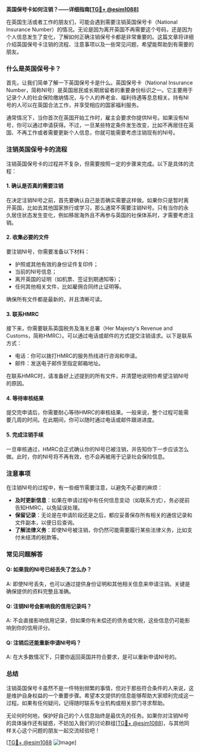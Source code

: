 **英国保号卡如何注销？——详细指南[[TG💪+ @esim1088](https://t.me/s/esim1088)]**

在英国生活或者工作的朋友们，可能会遇到需要注销英国保号卡（National Insurance Number）的情况。无论是因为离开英国不再需要这个号码，还是因为个人信息发生了变化，了解如何正确注销保号卡都是非常重要的。这篇文章将详细介绍英国保号卡注销的流程、注意事项以及一些常见问题，希望能帮助到有需要的朋友。

### 什么是英国保号卡？

首先，让我们简单了解一下英国保号卡是什么。英国保号卡（National Insurance Number，简称NI号）是英国居民或长期居留者的重要身份标识之一。它主要用于记录个人的社会保险缴纳情况，与个人的养老金、福利待遇等息息相关。持有NI号的人可以在英国合法工作，并享受相应的国家福利服务。

通常情况下，当你首次在英国开始工作时，雇主会要求你提供NI号。如果没有NI号，你可以通过申请获得。不过，一旦某些特定条件发生改变，比如不再居住在英国、不再工作或者需要更新个人信息，你就可能需要考虑注销现有的NI号。

### 注销英国保号卡的流程

注销英国保号卡的过程并不复杂，但需要按照一定的步骤来完成。以下是具体的流程：

#### 1. 确认是否真的需要注销

在决定注销NI号之前，首先要确认自己是否确实需要这样做。如果你只是暂时离开英国，比如去其他国家旅行或学习，那么通常不需要注销NI号。只有当你的永久居住状态发生变化，例如移居海外且不再参与英国的社保体系时，才需要考虑注销。

#### 2. 收集必要的文件

要注销NI号，你需要准备以下材料：
- 护照或其他有效的身份证件复印件；
- 当前的NI号信息；
- 离开英国的证明（如机票、签证到期通知等）；
- 任何其他相关文件，比如雇佣合同终止证明等。

确保所有文件都是最新的，并且清晰可读。

#### 3. 联系HMRC

接下来，你需要联系英国税务及海关总署（Her Majesty's Revenue and Customs，简称HMRC）。可以通过电话或邮件的方式提交注销请求。以下是联系方式：
- 电话：你可以拨打HMRC的服务热线进行咨询和申请。
- 邮件：发送电子邮件至指定邮箱地址。

在联系HMRC时，请准备好上述提到的所有文件，并清楚地说明你希望注销NI号的原因。

#### 4. 等待审核结果

提交完申请后，你需要耐心等待HMRC的审核结果。一般来说，整个过程可能需要几周的时间。在此期间，你可以随时通过电话或邮件跟进进度。

#### 5. 完成注销手续

一旦审核通过，HMRC会正式确认你的NI号已被注销，并告知你下一步应该怎么做。此时，你的NI号将不再有效，也不会再被用于记录社会保险信息。

### 注意事项

在注销NI号的过程中，有一些细节需要注意，以避免不必要的麻烦：

- **及时更新信息**：如果在申请过程中有任何信息变动（如联系方式），务必提前告知HMRC，以免延误处理。
- **保留记录**：无论是在申请阶段还是之后，都应妥善保存所有相关的通信记录和文件副本，以便日后查询。
- **了解法律义务**：即使NI号被注销，你仍然可能需要履行某些法律义务，比如支付未结清的税款等。

### 常见问题解答

#### Q: 如果我的NI号已经丢失了怎么办？
A: 即使NI号丢失，也可以通过提供身份证明和其他相关信息来申请注销。关键是确保提供的资料完整且准确。

#### Q: 注销NI号会影响我的信用记录吗？
A: 不会直接影响信用记录，但如果你有未偿还的债务或欠税，这些信息仍可能影响到你的信用评分。

#### Q: 注销后还能重新申请NI号吗？
A: 在大多数情况下，只要你返回英国并符合要求，是可以重新申请NI号的。

### 总结

注销英国保号卡虽然不是一件特别频繁的事情，但对于那些符合条件的人来说，这是维护自身权益的一个重要步骤。希望本文提供的信息能够帮助大家顺利完成这一过程。如果有任何疑问，记得随时联系专业机构或相关部门寻求帮助。

无论何时何地，保护好自己的个人信息始终是最优先的任务。如果你对注销NI号的具体操作还有疑惑，不妨加入我们的讨论群组[[TG💪+ @esim1088](https://t.me/s/esim1088)]，与其他同样关心这个问题的朋友一起交流经验吧！

[[TG💪+ @esim1088](https://t.me/s/esim1088) ![Image](https://i.postimg.cc/4NQfJmqS/Snipaste-2025-05-13-00-14-12.png)]